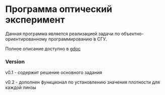 # Программа оптический эксперимент

Данная программа является реализацией задачи по объектно-ориентированному программированию в СГУ.

Полное описание доступно в [gdoc] 

[gdoc]:https://docs.google.com/document/d/1-qaLRR3LCTjicbDkx-nQoNVwDyrqtqUjh-mrT99wRVI

### Version
v0.1 - содержит решение основного задания

v0.2 - дополнен функционал по установлению значения плотности для каждой линзы